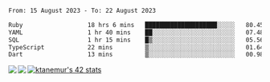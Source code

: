 <!--START_SECTION:waka-->

```txt
From: 15 August 2023 - To: 22 August 2023

Ruby                  18 hrs 6 mins   ████████████████████░░░░░   80.45 %
YAML                  1 hr 40 mins    ██░░░░░░░░░░░░░░░░░░░░░░░   07.48 %
SQL                   1 hr 15 mins    █▒░░░░░░░░░░░░░░░░░░░░░░░   05.56 %
TypeScript            22 mins         ▒░░░░░░░░░░░░░░░░░░░░░░░░   01.64 %
Dart                  13 mins         ▒░░░░░░░░░░░░░░░░░░░░░░░░   00.98 %
```

<!--END_SECTION:waka-->
<a href="https://github.com/anuraghazra/github-readme-stats">
  <img align="left" src="https://github-readme-stats.vercel.app/api?username=Tanesan&count_private=true&show_icons=true" />
<img align="left" src="https://github-readme-stats.vercel.app/api/top-langs/?username=Tanesan" />
</a>

[![ktanemur's 42 stats](https://badge42.vercel.app/api/v2/cl1wslf6s002109l771rng2w8/stats?cursusId=21&coalitionId=62)](https://github.com/JaeSeoKim/badge42)
